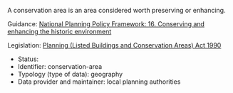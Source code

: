 A conservation area is an area considered worth preserving or enhancing.

Guidance: [National Planning Policy Framework: 16. Conserving and enhancing the historic environment](https://www.gov.uk/guidance/national-planning-policy-framework/16-conserving-and-enhancing-the-historic-environment)

Legislation: [Planning (Listed Buildings and Conservation Areas) Act 1990](https://www.legislation.gov.uk/ukpga/1990/9/section/69)

* Status:
* Identifier: conservation-area
* Typology (type of data): geography
* Data provider and maintainer: local planning authorities
